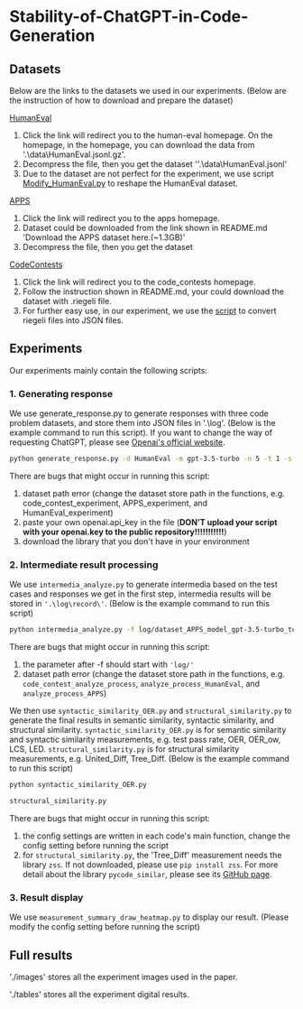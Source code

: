 # Stability-of-ChatGPT-in-Code-Generation

## Datasets
Below are the links to the datasets we used in our experiments. (Below are the instruction of how to download and prepare the dataset)

[HumanEval](https://github.com/openai/human-eval) 

1. Click the link will redirect you to the human-eval homepage. On the homepage, in the homepage, you can download the data from '.\data\HumanEval.jsonl.gz'.
2. Decompress the file, then you get the dataset ''.\data\HumanEval.jsonl'
3. Due to the dataset are not perfect for the experiment, we use script [Modify_HumanEval.py](https://github.com/CodeHero0/Stability-of-ChatGPT-in-Code-Generation/blob/main/Modify_HumanEval.py) to reshape the HumanEval dataset.

[APPS](https://github.com/hendrycks/apps)
1. Click the link will redirect you to the apps homepage.
2. Dataset could be downloaded from the link shown in README.md 'Download the APPS dataset here.(~1.3GB)'
3. Decompress the file, then you get the dataset


[CodeContests](https://github.com/deepmind/code_contests) 
1. Click the link will redirect you to the code_contests homepage.
2. Follow the instruction shown in README.md, your could download the dataset with .riegeli file.
3. For further easy use, in our experiment, we use the [script](https://github.com/deepmind/code_contests/pull/21) to convert riegeli files into JSON files.


## Experiments
Our experiments mainly contain the following scripts:

### 1. Generating response

We use generate_response.py to generate responses with three code problem datasets, and store them into JSON files in '.\log\'. (Below is the example command to run this script). If you want to change the way of requesting ChatGPT, please see [Openai's official website](https://platform.openai.com/docs/api-reference/chat).


```sh
python generate_response.py -d HumanEval -m gpt-3.5-turbo -n 5 -t 1 -s 0 
```


There are bugs that might occur in running this script:
1. dataset path error (change the dataset store path in the functions, e.g. code_contest_experiment, APPS_experiment, and HumanEval_experiment)
2. paste your own openai.api_key in the file (**DON'T upload your script with your openai.key to the public repository!!!!!!!!!!!**)
3. download the library that you don't have in your environment


### 2. Intermediate result processing

We use `intermedia_analyze.py` to generate intermedia based on the test cases and responses we get in the first step, intermedia results will be stored in `'.\log\record\'`. (Below is the example command to run this script)

```sh
python intermedia_analyze.py -f log/dataset_APPS_model_gpt-3.5-turbo_topn_5_temperature_0.0.log_0
```
There are bugs that might occur in running this script:
1. the parameter after -f should start with `'log/'`
2. dataset path error (change the dataset store path in the functions, e.g. `code_contest_analyze_process`, `analyze_process_HumanEval`, and `analyze_process_APPS`)


We then use `syntactic_similarity_OER.py` and `structural_similarity.py` to generate the final results in semantic similarity, syntactic similarity, and structural similarity. `syntactic_similarity_OER.py` is for semantic similarity and syntactic similarity measurements, e.g. test pass rate, OER, OER_ow, LCS, LED. `structural_similarity.py` is for structural similarity measurements, e.g. United_Diff, Tree_Diff. (Below is the example command to run this script)
```sh
python syntactic_similarity_OER.py
```
```sh
structural_similarity.py
```
There are bugs that might occur in running this script:
1. the config settings are written in each code's main function, change the config setting before running the script
2. for `structural_similarity.py`, the 'Tree_Diff' measurement needs the library `zss`. If not downloaded, please use `pip install zss`. For more detail about the library `pycode_similar`, please see its [GitHub page](https://github.com/fyrestone/pycode_similar).


### 3. Result display

We use `measurement_summary_draw_heatmap.py` to display our result. (Please modify the config setting before running the script)

## Full results

'./images' stores all the experiment images used in the paper.

'./tables' stores all the experiment digital results.
